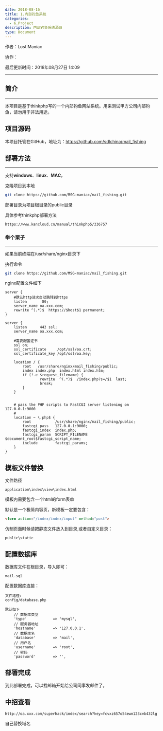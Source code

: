```yaml
---
date: 2018-08-16
title: 1.内部钓鱼系统
categories:
  - 6.Project
description: 内部钓鱼系统源码
type: Document
---
```


作者：Lost Maniac

协作：

最后更新时间：2018年08月27日 14:09

-----

## 简介
---

本项目是基于thinkphp写的一个内部钓鱼网站系统。用来测试甲方公司内部钓鱼，请勿用于非法用途。

## 项目源码

本项目托管在GitHub，地址为：https://github.com/sdlchina/mail_fishing

## 部署方法
---

支持**windows**、**linux**、**MAC**。

克隆项目到本地
```bash
git clone https://github.com/MSG-maniac/mail_fishing.git
```
部署目录为项目根目录的public目录

具体参考thinkphp部署方法 
```url
https://www.kancloud.cn/manual/thinkphp5/336757
```

### 举个栗子
---
如果当前终端在/usr/share/nginx目录下

执行命令
```bash
git clone https://github.com/MSG-maniac/mail_fishing.git
```

nginx配置文件如下
```nginx
server {
    #默认http请求自动跳转到https
    listen       80;
    server_name oa.xxx.com;
    rewrite ^(.*)$  https://$host$1 permanent;
}

server {
    listen      443 ssl;
    server_name oa.xxx.com;

    #需要配置证书
    ssl on;
    ssl_certificate     /opt/ssl/oa.crt;
    ssl_certificate_key /opt/ssl/oa.key;

    location / {
        root   /usr/share/nginx/mail_fishing/public;
        index index.php  index.html index.htm;
        if (!-e $request_filename) {
                rewrite  ^(.*)$  /index.php?s=/$1  last;
                break;
        }
    }


    # pass the PHP scripts to FastCGI server listening on 127.0.0.1:9000
    #
    location ~ \.php$ {
        root           /usr/share/nginx/mail_fishing/public;
        fastcgi_pass   127.0.0.1:9000;
        fastcgi_index  index.php;
        fastcgi_param  SCRIPT_FILENAME   $document_root$fastcgi_script_name;
        include        fastcgi_params;
    }
}
```

## 模板文件替换

文件路径
```file
application\index\view\index.html
```
模板内需要包含一个html的form表单

默认是一个极简内容页，新模板一定要包含：
```html
<form action="/index/index/input" method="post">
```

仿制页面时候请把静态文件放入到目录,或者自定义目录：
```
public\static
```

## 配置数据库

数据库文件在根目录，导入即可：
```
mail.sql
```

配置数据库连接：
```
文件路径:
config/database.php

默认如下
    // 数据库类型
    'type'            => 'mysql',
    // 服务器地址
    'hostname'        => '127.0.0.1',
    // 数据库名
    'database'        => 'mail',
    // 用户名
    'username'        => 'root',
    // 密码
    'password'        => '',
```

## 部署完成

到此部署完成，可以找邮箱开始给公司同事发邮件了。

## 中招查看

```
http://oa.xxx.com/superhack/index/search?key=fcvxz657o54ewn123cvb432lg
```
自己替换域名